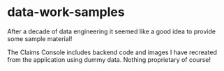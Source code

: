 # data-work-samples
After a decade of data engineering it seemed like a good idea to provide some sample material!

The Claims Console includes backend code and images I have recreated from the application using dummy data. Nothing proprietary of course!
